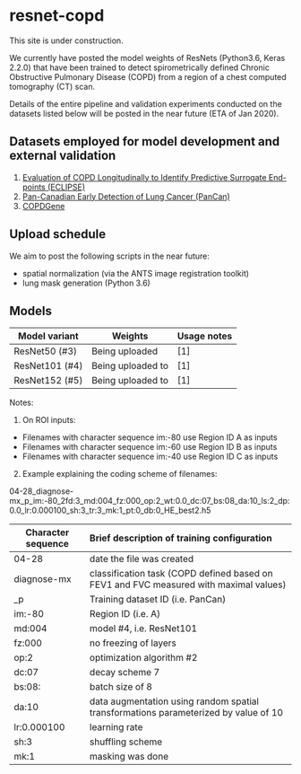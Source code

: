 # resnet-copd

This site is under construction.

We currently have posted the model weights of ResNets (Python3.6, Keras 2.2.0) that have been trained to detect spirometrically defined Chronic Obstructive Pulmonary Disease (COPD) from a region of a chest computed tomography (CT) scan.

Details of the entire pipeline and validation experiments conducted on the datasets listed below will be posted in the near future (ETA of Jan 2020).

## Datasets employed for model development and external validation 
1. [Evaluation of COPD Longitudinally to Identify Predictive Surrogate End-points (ECLIPSE)](http://eclipse-copd.com)
2. [Pan-Canadian Early Detection of Lung Cancer (PanCan)](https://www.tfri.ca/our-research/research-project/early-detection-of-lung-cancer---a-pan-canadian-study)
3. [COPDGene](http://www.copdgene.org/)

## Upload schedule ## 
We aim to post the following scripts in the near future:
- spatial normalization (via the ANTS image registration toolkit)
- lung mask generation (Python 3.6)

## Models

| Model variant        | Weights           | Usage notes |
| ------------- |-------------| -----|
| ResNet50  (#3)  | Being uploaded [](here) | [1] |
| ResNet101 (#4)     |    Being uploaded to [](here)   |  [1]  |
| ResNet152 (#5)     |    Being uploaded to [](here)  |  [1] |


Notes:
1. On ROI inputs:

- Filenames with character sequence im:-80 use Region ID A as inputs
- Filenames with character sequence im:-60 use Region ID B as inputs
- Filenames with character sequence im:-40 use Region ID C as inputs

2. Example explaining the coding scheme of filenames:

04-28_diagnose-mx_p_im:-80_2fd:3_md:004_fz:000_op:2_wt:0.0_dc:07_bs:08_da:10_ls:2_dp:0.0_lr:0.000100_sh:3_tr:3_mk:1_pt:0_db:0_HE_best2.h5

| Character sequence  | Brief description of training configuration |
| ------------- |:-------------|
| 04-28  |  date the file was created |
| diagnose-mx | classification task (COPD defined based on FEV1 and FVC measured with maximal values) |
| \_p | Training dataset ID (i.e. PanCan) |
| im:-80 | Region ID (i.e. A) |
| md:004 | model #4, i.e. ResNet101 |
| fz:000 | no freezing of layers|
| op:2| optimization algorithm #2 |
| dc:07 | decay scheme 7|
| bs:08: | batch size of 8|
| da:10 | data augmentation using random spatial transformations parameterized by value of 10 |
| lr:0.000100 | learning rate |
| sh:3 | shuffling scheme |
| mk:1| masking was done|
